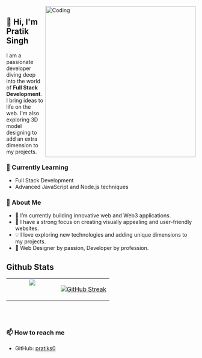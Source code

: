 
<img align="right" alt="Coding" width="400" src="https://user-images.githubusercontent.com/55389276/140866485-8fb1c876-9a8f-4d6a-98dc-08c4981eaf70.gif">

## 👋 Hi, I'm Pratik Singh

I am a passionate developer diving deep into the world of **Full Stack Development**. I bring ideas to life on the web. I'm also exploring 3D model designing to add an extra dimension to my projects.

### 🌱 Currently Learning
- Full Stack Development
- Advanced JavaScript and Node.js techniques

### 🚀 About Me
- 🔭 I’m currently building innovative web and Web3 applications.
- 🌟 I have a strong focus on creating visually appealing and user-friendly websites.
- 💡 I love exploring new technologies and adding unique dimensions to my projects.
- 🎨 Web Designer by passion, Developer by profession.

## Github Stats  
<table><tr><td valign="top" width="50%">

<div align="center"><img src="https://github-readme-stats.vercel.app/api?username=pratiks0&show_icons=true&count_private=true&hide_border=true&theme=dark" align="center" /></div>

</td><td valign="top" width="50%">

[![GitHub Streak](https://github-readme-streak-stats.herokuapp.com?user=pratiks0&theme=dark)](https://git.io/streak-stats)

</td></tr></table>  

<br/>  

  

<br/> 

### 📫 How to reach me
- GitHub: [pratiks0](https://github.com/pratiks0)
